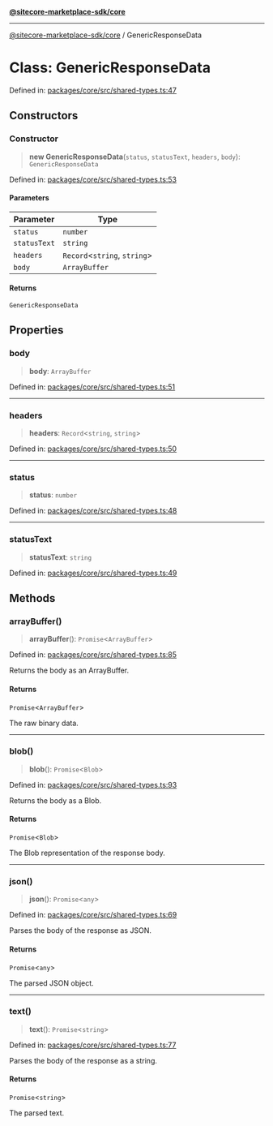 [**@sitecore-marketplace-sdk/core**](../README.md)

***

[@sitecore-marketplace-sdk/core](../README.md) / GenericResponseData

# Class: GenericResponseData

Defined in: [packages/core/src/shared-types.ts:47](https://github.com/Sitecore/sitecore-marketplace-sdk/blob/52ce51a9eb68c659f71f11d434c89a18a730796e/packages/core/src/shared-types.ts#L47)

## Constructors

### Constructor

> **new GenericResponseData**(`status`, `statusText`, `headers`, `body`): `GenericResponseData`

Defined in: [packages/core/src/shared-types.ts:53](https://github.com/Sitecore/sitecore-marketplace-sdk/blob/52ce51a9eb68c659f71f11d434c89a18a730796e/packages/core/src/shared-types.ts#L53)

#### Parameters

| Parameter | Type |
| ------ | ------ |
| `status` | `number` |
| `statusText` | `string` |
| `headers` | `Record`\<`string`, `string`\> |
| `body` | `ArrayBuffer` |

#### Returns

`GenericResponseData`

## Properties

### body

> **body**: `ArrayBuffer`

Defined in: [packages/core/src/shared-types.ts:51](https://github.com/Sitecore/sitecore-marketplace-sdk/blob/52ce51a9eb68c659f71f11d434c89a18a730796e/packages/core/src/shared-types.ts#L51)

***

### headers

> **headers**: `Record`\<`string`, `string`\>

Defined in: [packages/core/src/shared-types.ts:50](https://github.com/Sitecore/sitecore-marketplace-sdk/blob/52ce51a9eb68c659f71f11d434c89a18a730796e/packages/core/src/shared-types.ts#L50)

***

### status

> **status**: `number`

Defined in: [packages/core/src/shared-types.ts:48](https://github.com/Sitecore/sitecore-marketplace-sdk/blob/52ce51a9eb68c659f71f11d434c89a18a730796e/packages/core/src/shared-types.ts#L48)

***

### statusText

> **statusText**: `string`

Defined in: [packages/core/src/shared-types.ts:49](https://github.com/Sitecore/sitecore-marketplace-sdk/blob/52ce51a9eb68c659f71f11d434c89a18a730796e/packages/core/src/shared-types.ts#L49)

## Methods

### arrayBuffer()

> **arrayBuffer**(): `Promise`\<`ArrayBuffer`\>

Defined in: [packages/core/src/shared-types.ts:85](https://github.com/Sitecore/sitecore-marketplace-sdk/blob/52ce51a9eb68c659f71f11d434c89a18a730796e/packages/core/src/shared-types.ts#L85)

Returns the body as an ArrayBuffer.

#### Returns

`Promise`\<`ArrayBuffer`\>

The raw binary data.

***

### blob()

> **blob**(): `Promise`\<`Blob`\>

Defined in: [packages/core/src/shared-types.ts:93](https://github.com/Sitecore/sitecore-marketplace-sdk/blob/52ce51a9eb68c659f71f11d434c89a18a730796e/packages/core/src/shared-types.ts#L93)

Returns the body as a Blob.

#### Returns

`Promise`\<`Blob`\>

The Blob representation of the response body.

***

### json()

> **json**(): `Promise`\<`any`\>

Defined in: [packages/core/src/shared-types.ts:69](https://github.com/Sitecore/sitecore-marketplace-sdk/blob/52ce51a9eb68c659f71f11d434c89a18a730796e/packages/core/src/shared-types.ts#L69)

Parses the body of the response as JSON.

#### Returns

`Promise`\<`any`\>

The parsed JSON object.

***

### text()

> **text**(): `Promise`\<`string`\>

Defined in: [packages/core/src/shared-types.ts:77](https://github.com/Sitecore/sitecore-marketplace-sdk/blob/52ce51a9eb68c659f71f11d434c89a18a730796e/packages/core/src/shared-types.ts#L77)

Parses the body of the response as a string.

#### Returns

`Promise`\<`string`\>

The parsed text.
